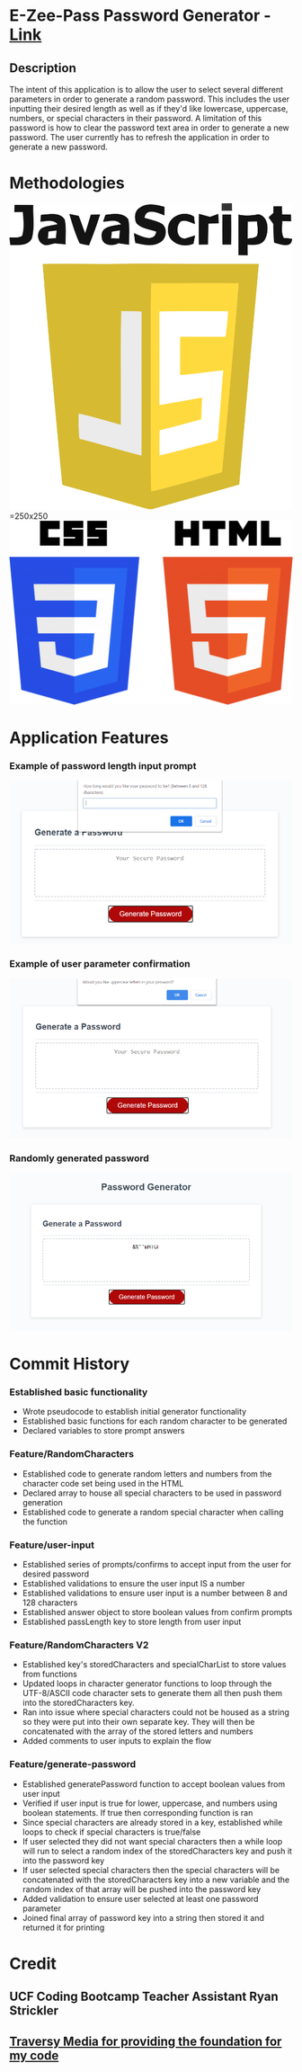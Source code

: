 # E-Zee-Pass Password Generator - [Link](https://smithbware89.github.io/e-zee-pass/)
## Description
The intent of this application is to allow the user to select several different parameters in order to generate a random password. This includes the user inputting their desired length as well as if they'd like lowercase, uppercase, numbers, or special characters in their password. A limitation of this password is how to clear the password text area in order to generate a new password. The user currently has to refresh the application in order to generate a new password.

# Methodologies
![Javascript logo](media/javascript.png)=250x250
![HTML and CSS logo](media/html-css.png)

# Application Features
### Example of password length input prompt
![Example of an input box asking user to input a number for the password length](media/length-input.png)

### Example of user parameter confirmation
![Example of a confirmation prompt to determine if user would like uppercase letters](media/parameter-confirm.png)

### Randomly generated password
![Example of a randomly generated password](media/generated-password.png)

# Commit History

### Established basic functionality
- Wrote pseudocode to establish initial generator functionality
- Established basic functions for each random character to be generated
- Declared variables to store prompt answers

### Feature/RandomCharacters
- Established code to generate random letters and numbers from the character code set being used in the HTML
- Declared array to house all special characters to be used in password generation
- Established code to generate a random special character when calling the function

### Feature/user-input
- Established series of prompts/confirms to accept input from the user for desired password
- Established validations to ensure the user input IS a number
- Established validations to ensure user input is a number between 8 and 128 characters
- Established answer object to store boolean values from confirm prompts
- Established passLength key to store length from user input

### Feature/RandomCharacters V2
- Established key's storedCharacters and specialCharList to store values from functions
- Updated loops in character generator functions to loop through the UTF-8/ASCII code character sets to generate them all then push them into the storedCharacters key.
- Ran into issue where special characters could not be housed as a string so they were put into their own separate key. They will then be concatenated with the array of the stored letters and numbers
- Added comments to user inputs to explain the flow

### Feature/generate-password
- Established generatePassword function to accept boolean values from user input
- Verified if user input is true for lower, uppercase, and numbers using boolean statements. If true then corresponding function is ran
- Since special characters are already stored in a key, established while loops to check if special characters is true/false
- If user selected they did not want special characters then a while loop will run to select a random index of the storedCharacters key and push it into the password key
- If user selected special characters then the special characters will be concatenated with the storedCharacters key into a new variable and the random index of that array will be pushed into the password key
- Added validation to ensure user selected at least one password parameter
- Joined final array of password key into a string then stored it and returned it for printing

# Credit
## UCF Coding Bootcamp Teacher Assistant Ryan Strickler
## [Traversy Media for providing the foundation for my code](https://www.youtube.com/watch?v=duNmhKgtcsI)